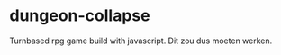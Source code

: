 dungeon-collapse
================

Turnbased rpg game build with javascript. Dit zou dus moeten werken.

